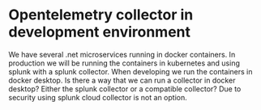 
# Opentelemetry collector in development environment

We have several .net microservices running in docker containers.
In production we will be running the containers in kubernetes and using splunk with a splunk collector.
When developing we run the containers in docker desktop.
Is there a way that we can run a collector in docker desktop? Either the splunk collector or a compatible collector?
Due to security using splunk cloud collector is not an option.

        
